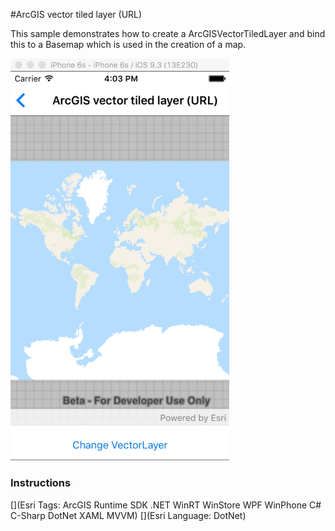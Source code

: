 #ArcGIS vector tiled layer (URL)

This sample demonstrates how to create a ArcGISVectorTiledLayer and bind this to a Basemap which is used in the creation of a map.

<img src="ArcGISVectorTiledLayerUrl.jpg" width="350"/>

### Instructions



[](Esri Tags: ArcGIS Runtime SDK .NET WinRT WinStore WPF WinPhone C# C-Sharp DotNet XAML MVVM)
[](Esri Language: DotNet)
